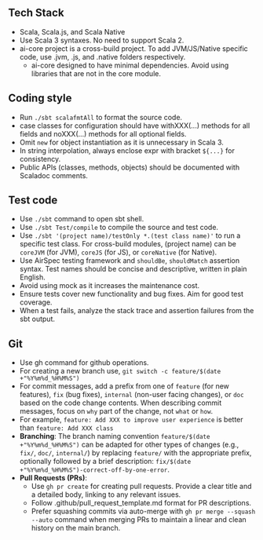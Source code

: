 ## Tech Stack

- Scala, Scala.js, and Scala Native
- Use Scala 3 syntaxes. No need to support Scala 2.
- ai-core project is a cross-build project. To add JVM/JS/Native specific code, use .jvm, .js, and .native folders respectively.
  - ai-core designed to have minimal dependencies. Avoid using libraries that are not in the core module.

## Coding style

- Run `./sbt scalafmtAll` to format the source code.
- case classes for configuration should have withXXX(...) methods for all fields and noXXX(...) methods for all optional fields.
- Omit `new` for object instantiation as it is unnecessary in Scala 3.
- In string interpolation, always enclose expr with bracket `${...}` for consistency.
- Public APIs (classes, methods, objects) should be documented with Scaladoc comments.

## Test code

- Use `./sbt` command to open sbt shell.
- Use `./sbt Test/compile` to compile the source and test code.
- Use `./sbt '(project name)/testOnly *.(test class name)'` to run a specific test class. For cross-build modules, (project name) can be
`coreJVM` (for JVM), `coreJS` (for JS), or `coreNative` (for Native).
- Use AirSpec testing framework and `shouldBe`, `shouldMatch` assertion syntax. Test names should be concise and descriptive, written in plain English.
- Avoid using mock as it increases the maintenance cost.
- Ensure tests cover new functionality and bug fixes. Aim for good test coverage.
- When a test fails, analyze the stack trace and assertion failures from the sbt output.

## Git

- Use gh command for github operations.
- For creating a new branch use, `git switch -c feature/$(date +"%Y%m%d_%H%M%S")`
- For commit messages, add a prefix from one of `feature` (for new features), `fix` (bug fixes), `internal` (non-user facing changes), or `doc` based on the code change contents. When describing commit messages, focus on `why` part of the change, not `what` or `how`.
 - For example, `feature: Add XXX to improve user experience` is better than `feature: Add XXX class`
- **Branching**: The branch naming convention `feature/$(date +"%Y%m%d_%H%M%S")` can be adapted for other types of changes (e.g., `fix/`, `doc/`, `internal/`) by replacing `feature/` with the appropriate prefix, optionally followed by a brief description: `fix/$(date +"%Y%m%d_%H%M%S")-correct-off-by-one-error`.
- **Pull Requests (PRs)**:
    - Use `gh pr create` for creating pull requests. Provide a clear title and a detailed body, linking to any relevant issues.
    - Follow .github/pull_request_template.md format for PR descriptions.
    - Prefer squashing commits via auto-merge with `gh pr merge --squash --auto` command when merging PRs to maintain a linear and clean history on the main branch.
